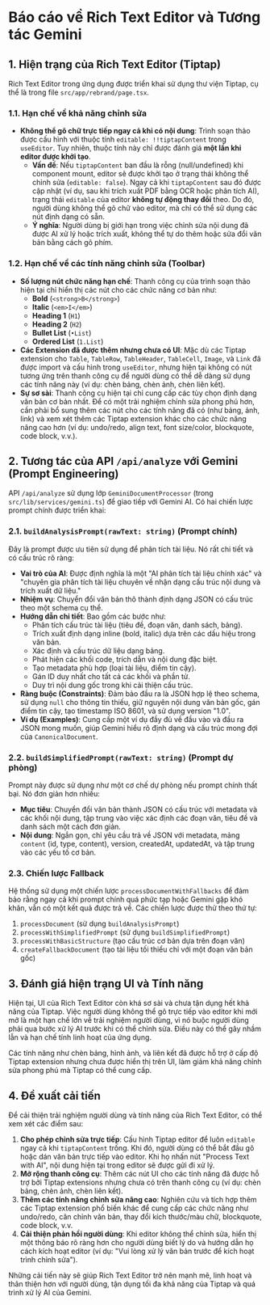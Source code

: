 # Báo cáo về Rich Text Editor và Tương tác Gemini

## 1. Hiện trạng của Rich Text Editor (Tiptap)

Rich Text Editor trong ứng dụng được triển khai sử dụng thư viện Tiptap, cụ thể là trong file `src/app/rebrand/page.tsx`.

### 1.1. Hạn chế về khả năng chỉnh sửa

*   **Không thể gõ chữ trực tiếp ngay cả khi có nội dung**: Trình soạn thảo được cấu hình với thuộc tính `editable: !!tiptapContent` trong `useEditor`. Tuy nhiên, thuộc tính này chỉ được đánh giá **một lần khi editor được khởi tạo**.
    *   **Vấn đề**: Nếu `tiptapContent` ban đầu là rỗng (null/undefined) khi component mount, editor sẽ được khởi tạo ở trạng thái không thể chỉnh sửa (`editable: false`). Ngay cả khi `tiptapContent` sau đó được cập nhật (ví dụ, sau khi trích xuất PDF bằng OCR hoặc phân tích AI), trạng thái `editable` của editor **không tự động thay đổi** theo. Do đó, người dùng không thể gõ chữ vào editor, mà chỉ có thể sử dụng các nút định dạng có sẵn.
    *   **Ý nghĩa**: Người dùng bị giới hạn trong việc chỉnh sửa nội dung đã được AI xử lý hoặc trích xuất, không thể tự do thêm hoặc sửa đổi văn bản bằng cách gõ phím.

### 1.2. Hạn chế về các tính năng chỉnh sửa (Toolbar)

*   **Số lượng nút chức năng hạn chế**: Thanh công cụ của trình soạn thảo hiện tại chỉ hiển thị các nút cho các chức năng cơ bản như:
    *   **Bold** (`<strong>B</strong>`)
    *   **Italic** (`<em>I</em>`)
    *   **Heading 1** (`H1`)
    *   **Heading 2** (`H2`)
    *   **Bullet List** (`•List`)
    *   **Ordered List** (`1.List`)
*   **Các Extension đã được thêm nhưng chưa có UI**: Mặc dù các Tiptap extension cho `Table`, `TableRow`, `TableHeader`, `TableCell`, `Image`, và `Link` đã được import và cấu hình trong `useEditor`, nhưng hiện tại không có nút tương ứng trên thanh công cụ để người dùng có thể dễ dàng sử dụng các tính năng này (ví dụ: chèn bảng, chèn ảnh, chèn liên kết).
*   **Sự sơ sài**: Thanh công cụ hiện tại chỉ cung cấp các tùy chọn định dạng văn bản cơ bản nhất. Để có một trải nghiệm chỉnh sửa phong phú hơn, cần phải bổ sung thêm các nút cho các tính năng đã có (như bảng, ảnh, link) và xem xét thêm các Tiptap extension khác cho các chức năng nâng cao hơn (ví dụ: undo/redo, align text, font size/color, blockquote, code block, v.v.).

## 2. Tương tác của API `/api/analyze` với Gemini (Prompt Engineering)

API `/api/analyze` sử dụng lớp `GeminiDocumentProcessor` (trong `src/lib/services/gemini.ts`) để giao tiếp với Gemini AI. Có hai chiến lược prompt chính được triển khai:

### 2.1. `buildAnalysisPrompt(rawText: string)` (Prompt chính)

Đây là prompt được ưu tiên sử dụng để phân tích tài liệu. Nó rất chi tiết và có cấu trúc rõ ràng:

*   **Vai trò của AI**: Được định nghĩa là một "AI phân tích tài liệu chính xác" và "chuyên gia phân tích tài liệu chuyên về nhận dạng cấu trúc nội dung và trích xuất dữ liệu."
*   **Nhiệm vụ**: Chuyển đổi văn bản thô thành định dạng JSON có cấu trúc theo một schema cụ thể.
*   **Hướng dẫn chi tiết**: Bao gồm các bước như:
    *   Phân tích cấu trúc tài liệu (tiêu đề, đoạn văn, danh sách, bảng).
    *   Trích xuất định dạng inline (bold, italic) dựa trên các dấu hiệu trong văn bản.
    *   Xác định và cấu trúc dữ liệu dạng bảng.
    *   Phát hiện các khối code, trích dẫn và nội dung đặc biệt.
    *   Tạo metadata phù hợp (loại tài liệu, điểm tin cậy).
    *   Gán ID duy nhất cho tất cả các khối và phần tử.
    *   Duy trì nội dung gốc trong khi cải thiện cấu trúc.
*   **Ràng buộc (Constraints)**: Đảm bảo đầu ra là JSON hợp lệ theo schema, sử dụng `null` cho thông tin thiếu, giữ nguyên nội dung văn bản gốc, gán điểm tin cậy, tạo timestamp ISO 8601, và sử dụng version "1.0".
*   **Ví dụ (Examples)**: Cung cấp một ví dụ đầy đủ về đầu vào và đầu ra JSON mong muốn, giúp Gemini hiểu rõ định dạng và cấu trúc mong đợi của `CanonicalDocument`.

### 2.2. `buildSimplifiedPrompt(rawText: string)` (Prompt dự phòng)

Prompt này được sử dụng như một cơ chế dự phòng nếu prompt chính thất bại. Nó đơn giản hơn nhiều:

*   **Mục tiêu**: Chuyển đổi văn bản thành JSON có cấu trúc với metadata và các khối nội dung, tập trung vào việc xác định các đoạn văn, tiêu đề và danh sách một cách đơn giản.
*   **Nội dung**: Ngắn gọn, chỉ yêu cầu trả về JSON với metadata, mảng `content` (id, type, content), version, createdAt, updatedAt, và tập trung vào các yếu tố cơ bản.

### 2.3. Chiến lược Fallback

Hệ thống sử dụng một chiến lược `processDocumentWithFallbacks` để đảm bảo rằng ngay cả khi prompt chính quá phức tạp hoặc Gemini gặp khó khăn, vẫn có một kết quả được trả về. Các chiến lược được thử theo thứ tự:
1.  `processDocument` (sử dụng `buildAnalysisPrompt`)
2.  `processWithSimplifiedPrompt` (sử dụng `buildSimplifiedPrompt`)
3.  `processWithBasicStructure` (tạo cấu trúc cơ bản dựa trên đoạn văn)
4.  `createFallbackDocument` (tạo tài liệu tối thiểu chỉ với một đoạn văn bản gốc)

## 3. Đánh giá hiện trạng UI và Tính năng

Hiện tại, UI của Rich Text Editor còn khá sơ sài và chưa tận dụng hết khả năng của Tiptap. Việc người dùng không thể gõ trực tiếp vào editor khi mới mở là một hạn chế lớn về trải nghiệm người dùng, vì nó buộc người dùng phải qua bước xử lý AI trước khi có thể chỉnh sửa. Điều này có thể gây nhầm lẫn và hạn chế tính linh hoạt của ứng dụng.

Các tính năng như chèn bảng, hình ảnh, và liên kết đã được hỗ trợ ở cấp độ Tiptap extension nhưng chưa được hiển thị trên UI, làm giảm khả năng chỉnh sửa phong phú mà Tiptap có thể cung cấp.

## 4. Đề xuất cải tiến

Để cải thiện trải nghiệm người dùng và tính năng của Rich Text Editor, có thể xem xét các điểm sau:

1.  **Cho phép chỉnh sửa trực tiếp**: Cấu hình Tiptap editor để luôn `editable` ngay cả khi `tiptapContent` trống. Khi đó, người dùng có thể bắt đầu gõ hoặc dán văn bản trực tiếp vào editor. Khi họ nhấn nút "Process Text with AI", nội dung hiện tại trong editor sẽ được gửi đi xử lý.
2.  **Mở rộng thanh công cụ**: Thêm các nút UI cho các tính năng đã được hỗ trợ bởi Tiptap extensions nhưng chưa có trên thanh công cụ (ví dụ: chèn bảng, chèn ảnh, chèn liên kết).
3.  **Thêm các tính năng chỉnh sửa nâng cao**: Nghiên cứu và tích hợp thêm các Tiptap extension phổ biến khác để cung cấp các chức năng như undo/redo, căn chỉnh văn bản, thay đổi kích thước/màu chữ, blockquote, code block, v.v.
4.  **Cải thiện phản hồi người dùng**: Khi editor không thể chỉnh sửa, hiển thị một thông báo rõ ràng hơn cho người dùng biết lý do và hướng dẫn họ cách kích hoạt editor (ví dụ: "Vui lòng xử lý văn bản trước để kích hoạt trình chỉnh sửa").

Những cải tiến này sẽ giúp Rich Text Editor trở nên mạnh mẽ, linh hoạt và thân thiện hơn với người dùng, tận dụng tối đa khả năng của Tiptap và quá trình xử lý AI của Gemini.